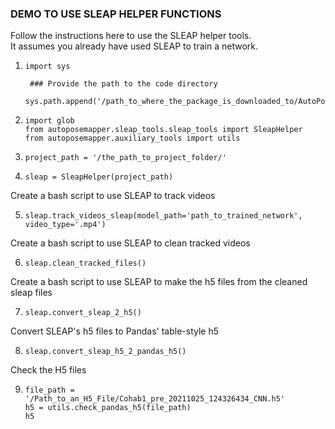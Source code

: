 ### DEMO TO USE SLEAP HELPER FUNCTIONS

Follow the instructions here to use the SLEAP helper tools.   
It assumes you already have used SLEAP to train a network.

1. ```
   import sys

    ### Provide the path to the code directory
    sys.path.append('/path_to_where_the_package_is_downloaded_to/AutoPoseMapper/')
   ```
   
2. ```
   import glob
   from autoposemapper.sleap_tools.sleap_tools import SleapHelper
   from autoposemapper.auxiliary_tools import utils
   ```
   
3. ```
   project_path = '/the_path_to_project_folder/'
   ```
   
4. ```
   sleap = SleapHelper(project_path)
   ```
   
Create a bash script to use SLEAP to track videos

5. ```
   sleap.track_videos_sleap(model_path='path_to_trained_network', video_type='.mp4')
   ```
Create a bash script to use SLEAP to clean tracked videos

6. ```
   sleap.clean_tracked_files()
   ```
Create a bash script to use SLEAP to make the h5 files from the cleaned sleap files

7. ```
   sleap.convert_sleap_2_h5()
   ```
Convert SLEAP's h5 files to Pandas' table-style h5

8. ```
   sleap.convert_sleap_h5_2_pandas_h5()
   ```
Check the H5 files

9. ```
   file_path = '/Path_to_an_H5_File/Cohab1_pre_20211025_124326434_CNN.h5'
   h5 = utils.check_pandas_h5(file_path)
   h5
   ```